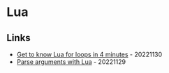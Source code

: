 # Lua

## Links

* [Get to know Lua for loops in 4 minutes](https://opensource.com/article/22/11/lua-for-loops) - 20221130
* [Parse arguments with Lua](https://opensource.com/article/22/11/lua-command-arguments) - 20221129

